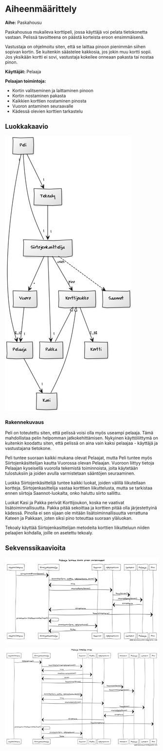 # Aiheenmäärittely

**Aihe:** Paskahousu

Paskahousua mukaileva korttipeli, jossa käyttäjä voi pelata tietokonetta vastaan. Pelissä tavoitteena on päästä korteista eroon ensimmäisenä.

Vastustaja on ohjelmoitu siten, että se laittaa pinoon pienimmän siihen sopivan kortin. Se kuitenkin säästelee kakkosia, jos jokin muu kortti sopii. Jos yksikään kortti ei sovi, vastustaja kokeilee onneaan pakasta tai nostaa pinon.

**Käyttäjät:** Pelaaja

**Pelaajan toimintoja:**
* Kortin valitseminen ja laittaminen pinoon
* Kortin nostaminen pakasta
* Kaikkien korttien nostaminen pinosta
* Vuoron antaminen seuraavalle
* Kädessä olevien korttien tarkastelu

## Luokkakaavio
![Luokkakaavio](/dokumentaatio/luokkakaavio4.png)

### Rakennekuvaus
Peli on toteutettu siten, että pelissä voisi olla myös useampi pelaaja. Tämä mahdollistaa pelin helpomman jatkokehittämisen. Nykyinen käyttöliittymä on kuitenkin koodattu siten, että pelissä on aina vain kaksi pelaajaa - käyttäjä ja vastustajana tietokone.

Peli tuntee suoraan kaikki mukana olevat Pelaajat, mutta Peli tuntee myös Siirtojenkäsittelijan kautta Vuorossa olevan Pelaajan. Vuoroon liittyy tietoja Pelaajan kyseisellä vuorolla tekemistä toiminnoista, joita käytetään tulostuksiin ja joiden avulla varmistetaan sääntöjen seuraaminen.

Luokka Siirtojenkäsittelijä tuntee kaikki luokat, joiden välillä liikutellaan kortteja. Siirtojenkasittelija vastaa kortttien liikuttelusta, mutta se tarkistaa ennen siirtoja Saannot-luokalta, onko haluttu siirto sallittu.

Luokat Kasi ja Pakka perivät Korttijoukon, koska ne vaativat lisätoiminnallisuutta. Pakka pitää sekoittaa ja korttien pitää olla järjestettyinä kädessä. Pinolla ei sen sijaan ole mitään lisätoiminnallisuutta verrattuna Kateen ja Pakkaan, joten siksi pino toteuttaa suoraan yläluokan.

Tekoaly käyttää Siirtojenkasittelijan metodeita korttien liikutteluun niiden pelaajien kohdalla, joille on asetettu tekoaly.

## Sekvenssikaavioita
![Sekvenssikaavio](/dokumentaatio/sekvenssi1.png)

![Sekvenssikaavio](/dokumentaatio/sekvenssi2.png)
